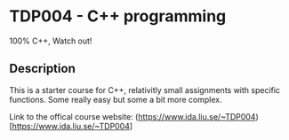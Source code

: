 # TDP004 - C++ programming
100% C++, Watch out!

## Description
This is a starter course for C++, relativitly small assignments with specific functions. Some really easy but some a bit more complex.

Link to the offical course website:
(https://www.ida.liu.se/~TDP004)[https://www.ida.liu.se/~TDP004]